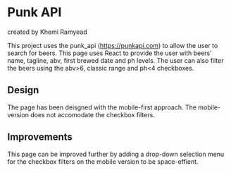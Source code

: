# Punk API
created by Khemi Ramyead

This project uses the punk_api (https://punkapi.com) to allow the user to search for beers. This page uses React to provide the user with beers' name, tagline, abv, first brewed date and ph levels. The user can also filter the beers using the abv>6, classic range and ph<4 checkboxes.

## Design

The page has been deisgned with the mobile-first approach. The mobile-version does not accomodate the checkbox filters.

## Improvements

This page can be improved further by adding a drop-down selection menu for the checkbox filters on the mobile version to be space-effient.
